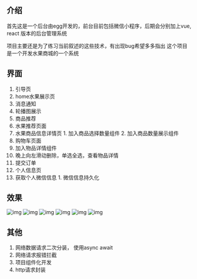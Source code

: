 ## 介绍
首先这是一个后台由egg开发的，前台目前包括微信小程序，后期会分别加上vue, react 版本的后台管理系统

项目主要还是为了练习当前叙述的这些技术，有出现bug希望多多指出
这个项目是一个开发水果商城的一个系统

## 界面
1. 引导页
2. home水果展示页
  1. 消息通知
  2. 轮播图展示
  3. 商品推荐
3. 水果推荐页面
  1. 水果商品信息详情页
    1. 加入商品选择数量组件
    2. 加入商品数量展示组件
4. 购物车页面
  1. 加入物品详情组件
  2. 晚上向左滑动删除，单选全选，查看物品详情
  3. 提交订单
5. 个人信息页
  1. 获取个人微信信息
    1. 微信信息持久化
    
## 效果
![img](https://github.com/luohengheng/wx_lwh_fruit/blob/master/readme/1.png)
![img](https://github.com/luohengheng/wx_lwh_fruit/blob/master/readme/2.png)
![img](https://github.com/luohengheng/wx_lwh_fruit/blob/master/readme/3.png)
![img](https://github.com/luohengheng/wx_lwh_fruit/blob/master/readme/4.png)
![img](https://github.com/luohengheng/wx_lwh_fruit/blob/master/readme/5.png)
![img](https://github.com/luohengheng/wx_lwh_fruit/blob/master/readme/6.png)

## 其他
1. 网络数据请求二次分装， 使用async await
2. 网络请求报错拦截
3. 项目组件化开发
4. http请求封装
